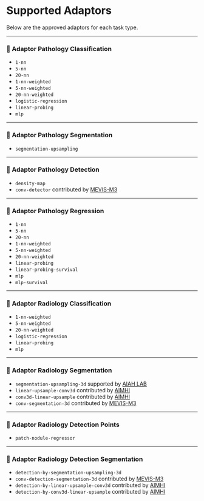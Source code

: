 # Supported Adaptors

Below are the approved adaptors for each task type.

---

### 🧩 Adaptor Pathology Classification

- `1-nn`
- `5-nn`
- `20-nn`
- `1-nn-weighted`
- `5-nn-weighted`
- `20-nn-weighted`
- `logistic-regression`
- `linear-probing`
- `mlp`

---

### 🧩 Adaptor Pathology Segmentation

- `segmentation-upsampling`

---

### 🧩 Adaptor Pathology Detection

- `density-map`
- `conv-detector` contributed by [MEVIS-M3](https://unicorn.grand-challenge.org/teams/4756/)

---

### 🧩 Adaptor Pathology Regression

- `1-nn`
- `5-nn`
- `20-nn`
- `1-nn-weighted`
- `5-nn-weighted`
- `20-nn-weighted`
- `linear-probing`
- `linear-probing-survival`
- `mlp`
- `mlp-survival`

---

### 🧩 Adaptor Radiology Classification

- `1-nn-weighted`
- `5-nn-weighted`
- `20-nn-weighted`
- `logistic-regression`
- `linear-probing`
- `mlp`

---

### 🧩 Adaptor Radiology Segmentation

- `segmentation-upsampling-3d` supported by [AIAH LAB](https://unicorn.grand-challenge.org/teams/4863/)
- `linear-upsample-conv3d` contributed by [AIMHI](https://unicorn.grand-challenge.org/teams/4707/)
- `conv3d-linear-upsample` contributed by [AIMHI](https://unicorn.grand-challenge.org/teams/4707/)
- `conv-segmentation-3d` contributed by [MEVIS-M3](https://unicorn.grand-challenge.org/teams/4756/)

---

### 🧩 Adaptor Radiology Detection Points

- `patch-nodule-regressor`

---

### 🧩 Adaptor Radiology Detection Segmentation

- `detection-by-segmentation-upsampling-3d`
- `conv-detection-segmentation-3d` contributed by [MEVIS-M3](https://unicorn.grand-challenge.org/teams/4756/)
- `detection-by-linear-upsample-conv3d` contributed by [AIMHI](https://unicorn.grand-challenge.org/teams/4707/)
- `detection-by-conv3d-linear-upsample` contributed by [AIMHI](https://unicorn.grand-challenge.org/teams/4707/)